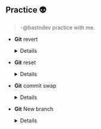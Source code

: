 ## Practice 👽
>-@bastndev practice with me.

- **Git** revert
  <details>
	
    >- $ `git revert <id>`
    >- $ `git revert 757c47725ee9605dd992b70085a6421bfeaa33be`
  </details>
<!-- -- -- - -- - --  Git2 -- - - - -- - - - - - -->
- **Git** reset
  <details>
	
    >- $ `git reset --hard <id>`
  </details>
<!-- -- -- - -- - --  Git3 -- - - - -- - - - - - -->
- **Git** commit swap
  <details>
	
    >- $ `git commit --amend -m "New commit message"`
  </details>
  <!-- -- -- - -- - --  Git4 -- - - - -- - - - - - -->
- **Git** New branch
  <details>
	
    >- $ `git checkout -b feature-restructure`
  </details>

